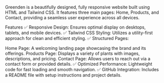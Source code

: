 Greenden is a beautifully designed, fully responsive website built using HTML and Tailwind CSS. It features three main pages: Home, Products, and Contact, providing a seamless user experience across all devices.

Features
✅ Responsive Design: Ensures optimal display on desktops, tablets, and mobile devices.
✅ Tailwind CSS Styling: Utilizes a utility-first approach for clean and efficient styling.
✅ Structured Pages:

Home Page: A welcoming landing page showcasing the brand and its offerings.
Products Page: Displays a variety of plants with images, descriptions, and pricing.
Contact Page: Allows users to reach out via a contact form or provided details.
✅ Optimized Performance: Lightweight code for fast loading and smooth navigation.
✅ GitHub Integration: Includes a README file with setup instructions and project details.

